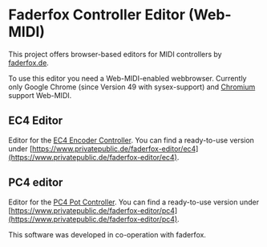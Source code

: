 # Faderfox Controller Editor (Web-MIDI)
This project offers browser-based editors for MIDI controllers by [faderfox.de](http://faderfox.de).

To use this editor you need a Web-MIDI-enabled webbrowser. Currently only Google Chrome (since Version 49 with sysex-support) and [Chromium](https://www.chromium.org/Home) support Web-MIDI.

## EC4 Editor

Editor for the [EC4 Encoder Controller](http://www.faderfox.de/ec4.html). You can find a ready-to-use version under [https://www.privatepublic.de/faderfox-editor/ec4](https://www.privatepublic.de/faderfox-editor/ec4).

## PC4 editor

Editor for the [PC4 Pot Controller](http://faderfox.de/pc4.html). You can find a ready-to-use version under [https://www.privatepublic.de/faderfox-editor/pc4](https://www.privatepublic.de/faderfox-editor/pc4).


This software was developed in co-operation with faderfox.